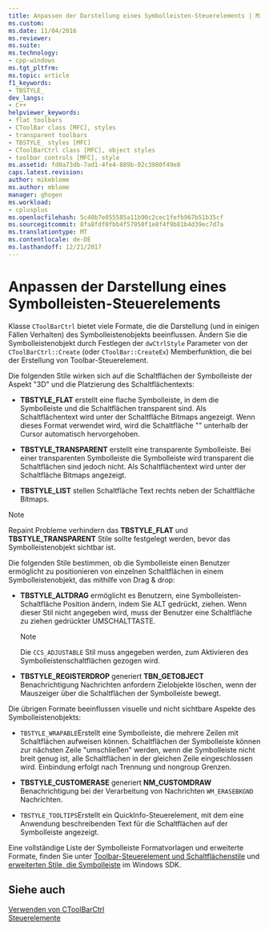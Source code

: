 ```yaml
---
title: Anpassen der Darstellung eines Symbolleisten-Steuerelements | Microsoft Docs
ms.custom: 
ms.date: 11/04/2016
ms.reviewer: 
ms.suite: 
ms.technology:
- cpp-windows
ms.tgt_pltfrm: 
ms.topic: article
f1_keywords:
- TBSTYLE_
dev_langs:
- C++
helpviewer_keywords:
- flat toolbars
- CToolBar class [MFC], styles
- transparent toolbars
- TBSTYLE_ styles [MFC]
- CToolBarCtrl class [MFC], object styles
- toolbar controls [MFC], style
ms.assetid: fd0a73db-7ad1-4fe4-889b-02c3980f49e8
caps.latest.revision: 
author: mikeblome
ms.author: mblome
manager: ghogen
ms.workload:
- cplusplus
ms.openlocfilehash: 5c40b7e055585a11b90c2cec1fefb967b51b35cf
ms.sourcegitcommit: 8fa8fdf0fbb4f57950f1e8f4f9b81b4d39ec7d7a
ms.translationtype: MT
ms.contentlocale: de-DE
ms.lasthandoff: 12/21/2017
---
```

# <a name="customizing-the-appearance-of-a-toolbar-control"></a>Anpassen der Darstellung eines Symbolleisten-Steuerelements
Klasse `CToolBarCtrl` bietet viele Formate, die die Darstellung (und in einigen Fällen Verhalten) des Symbolleistenobjekts beeinflussen. Ändern Sie die Symbolleistenobjekt durch Festlegen der `dwCtrlStyle` Parameter von der `CToolBarCtrl::Create` (oder `CToolBar::CreateEx`) Memberfunktion, die bei der Erstellung von Toolbar-Steuerelement.  
  
 Die folgenden Stile wirken sich auf die Schaltflächen der Symbolleiste der Aspekt "3D" und die Platzierung des Schaltflächentexts:  
  
-   **TBSTYLE_FLAT** erstellt eine flache Symbolleiste, in dem die Symbolleiste und die Schaltflächen transparent sind. Als Schaltflächentext wird unter der Schaltfläche Bitmaps angezeigt. Wenn dieses Format verwendet wird, wird die Schaltfläche "" unterhalb der Cursor automatisch hervorgehoben.  
  
-   **TBSTYLE_TRANSPARENT** erstellt eine transparente Symbolleiste. Bei einer transparenten Symbolleiste die Symbolleiste wird transparent die Schaltflächen sind jedoch nicht. Als Schaltflächentext wird unter der Schaltfläche Bitmaps angezeigt.  
  
-   **TBSTYLE_LIST** stellen Schaltfläche Text rechts neben der Schaltfläche Bitmaps.  
  
> [!NOTE]
>  Repaint Probleme verhindern das **TBSTYLE_FLAT** und **TBSTYLE_TRANSPARENT** Stile sollte festgelegt werden, bevor das Symbolleistenobjekt sichtbar ist.  
  
 Die folgenden Stile bestimmen, ob die Symbolleiste einen Benutzer ermöglicht zu positionieren von einzelnen Schaltflächen in einem Symbolleistenobjekt, das mithilfe von Drag & drop:  
  
-   **TBSTYLE_ALTDRAG** ermöglicht es Benutzern, eine Symbolleisten-Schaltfläche Position ändern, indem Sie ALT gedrückt, ziehen. Wenn dieser Stil nicht angegeben wird, muss der Benutzer eine Schaltfläche zu ziehen gedrückter UMSCHALTTASTE.  
  
    > [!NOTE]
    >  Die `CCS_ADJUSTABLE` Stil muss angegeben werden, zum Aktivieren des Symbolleistenschaltflächen gezogen wird.  
  
-   **TBSTYLE_REGISTERDROP** generiert **TBN_GETOBJECT** Benachrichtigung Nachrichten anfordern Zielobjekte löschen, wenn der Mauszeiger über die Schaltflächen der Symbolleiste bewegt.  
  
 Die übrigen Formate beeinflussen visuelle und nicht sichtbare Aspekte des Symbolleistenobjekts:  
  
-   `TBSTYLE_WRAPABLE`Erstellt eine Symbolleiste, die mehrere Zeilen mit Schaltflächen aufweisen können. Schaltflächen der Symbolleiste können zur nächsten Zeile "umschließen" werden, wenn die Symbolleiste nicht breit genug ist, alle Schaltflächen in der gleichen Zeile eingeschlossen wird. Einbindung erfolgt nach Trennung und nongroup Grenzen.  
  
-   **TBSTYLE_CUSTOMERASE** generiert **NM_CUSTOMDRAW** Benachrichtigung bei der Verarbeitung von Nachrichten `WM_ERASEBKGND` Nachrichten.  
  
-   `TBSTYLE_TOOLTIPS`Erstellt ein QuickInfo-Steuerelement, mit dem eine Anwendung beschreibenden Text für die Schaltflächen auf der Symbolleiste angezeigt.  
  
 Eine vollständige Liste der Symbolleiste Formatvorlagen und erweiterte Formate, finden Sie unter [Toolbar-Steuerelement und Schaltflächenstile](http://msdn.microsoft.com/library/windows/desktop/bb760439) und [erweiterten Stile, die Symbolleiste](http://msdn.microsoft.com/library/windows/desktop/bb760430) im Windows SDK.  
  
## <a name="see-also"></a>Siehe auch  
 [Verwenden von CToolBarCtrl](../mfc/using-ctoolbarctrl.md)   
 [Steuerelemente](../mfc/controls-mfc.md)


